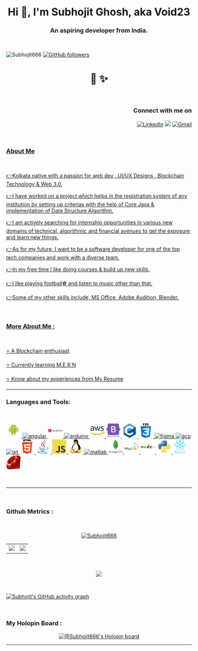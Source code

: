 <h1 align="center">Hi 👋, I'm Subhojit Ghosh, aka Void23</h1>
<h3 align="center">An aspiring developer from India.</h3>

  
<br> 
<div align="left">

<img src="https://komarev.com/ghpvc/?username=Subhojit666&label=Profile%20views&color=0e75b6&style=flat" alt="Subhojit666" />  [![GitHub followers](https://img.shields.io/github/followers/Subhojit666.svg?style=social&label=Follow)](https://github.com/Subhojit666?tab=followers)
   
</div>  
 
<h1 align="center">👋 ✨</h1> 
<br>

<h3 align="right">Connect with me on</h3>
<p align="right"> 
<a  href="https://www.linkedin.com/in/subhojitghosh2002/" target="_blank"><img alt="LinkedIn" src="https://img.shields.io/badge/linkedin%20-%230077B5.svg?&style=for-the-badge&logo=linkedin&logoColor=white" /></a>
<a href="https://twitter.com/Voidman23" target="_blank"><img src="https://img.shields.io/badge/twitter-%2300acee.svg?&style=for-the-badge&logo=twitter&logoColor=white&alt=twitter" /></a>
<a href="mailto:subhojitghosh666@gmail.com"><img  alt="Gmail" src="https://img.shields.io/badge/Gmail-D14836?style=for-the-badge&logo=gmail&logoColor=white" />
</p>
<br>
<h3>About Me</h3>

<br>
<p align='center'>
<p>👉Kolkata native with a passion for web dev , UI/UX Designs , Blockchain Technology & Web 3.0.</p>
<p>👉I have worked on a project which helps in the registration system of any institution by setting up criterias with the help of Core Java & implementation of Data Structure Algorithm. </p>
<p>👉I am actively searching for internship opportunities in various new domains of technical, algorithmic and financial avenues to get the exposure and learn new things.</p>
<p>👉As for my future, I want to be a software developer for one of the top tech companies and work with a diverse team.</p>
<p>👉In my free time I like doing courses & build up new skills.</p>
<p>👉I like playing football⚽ and listen to music other than that.</p>
<p>👉Some of my other skills include, MS Office, Adobe Audition, Blender.</p>

</p>

<!---
<p align="left"> <a href="https://twitter.com/Voidman23" target="blank"><img src="https://img.shields.io/twitter/follow/Voidman23?logo=twitter&style=for-the-badge" alt="Voidman23" /></a> </p>
--->

<br>
<h3>More About Me : </h3>
<br>

<p>⭐ A Blockchain enthusiast</p>
<p>⭐ Currently learning M.E.R.N</p>

⭐ Know about my experiences from [My Resume](https://drive.google.com/file/d/1hLQFcQ0n-CYQ8lVPYyRHSeKvO5V0TqDY/view?usp=sharing)

<hr>
<h3 align="left">Languages and Tools:</h3>
<br>
<p align="left"> <a href="https://developer.android.com" target="_blank" rel="noreferrer"> <img src="https://raw.githubusercontent.com/devicons/devicon/master/icons/android/android-original-wordmark.svg" alt="android" width="40" height="40"/> </a> <a href="https://angular.io" target="_blank" rel="noreferrer"> <img src="https://angular.io/assets/images/logos/angular/angular.svg" alt="angular" width="40" height="40"/> </a> <a href="https://angular.io" target="_blank" rel="noreferrer"> <img src="https://raw.githubusercontent.com/devicons/devicon/master/icons/angularjs/angularjs-original-wordmark.svg" alt="angularjs" width="40" height="40"/> </a> <a href="https://www.arduino.cc/" target="_blank" rel="noreferrer"> <img src="https://cdn.worldvectorlogo.com/logos/arduino-1.svg" alt="arduino" width="40" height="40"/> </a> <a href="https://aws.amazon.com" target="_blank" rel="noreferrer"> <img src="https://raw.githubusercontent.com/devicons/devicon/master/icons/amazonwebservices/amazonwebservices-original-wordmark.svg" alt="aws" width="40" height="40"/> </a> <a href="https://getbootstrap.com" target="_blank" rel="noreferrer"> <img src="https://raw.githubusercontent.com/devicons/devicon/master/icons/bootstrap/bootstrap-plain-wordmark.svg" alt="bootstrap" width="40" height="40"/> </a> <a href="https://www.cprogramming.com/" target="_blank" rel="noreferrer"> <img src="https://raw.githubusercontent.com/devicons/devicon/master/icons/c/c-original.svg" alt="c" width="40" height="40"/> </a> <a href="https://www.w3schools.com/css/" target="_blank" rel="noreferrer"> <img src="https://raw.githubusercontent.com/devicons/devicon/master/icons/css3/css3-original-wordmark.svg" alt="css3" width="40" height="40"/> </a> <a href="https://www.figma.com/" target="_blank" rel="noreferrer"> <img src="https://www.vectorlogo.zone/logos/figma/figma-icon.svg" alt="figma" width="40" height="40"/> </a> <a href="https://cloud.google.com" target="_blank" rel="noreferrer"> <img src="https://www.vectorlogo.zone/logos/google_cloud/google_cloud-icon.svg" alt="gcp" width="40" height="40"/> </a> <a href="https://git-scm.com/" target="_blank" rel="noreferrer"> <img src="https://www.vectorlogo.zone/logos/git-scm/git-scm-icon.svg" alt="git" width="40" height="40"/> </a> <a href="https://www.w3.org/html/" target="_blank" rel="noreferrer"> <img src="https://raw.githubusercontent.com/devicons/devicon/master/icons/html5/html5-original-wordmark.svg" alt="html5" width="40" height="40"/> </a> <a href="https://www.java.com" target="_blank" rel="noreferrer"> <img src="https://raw.githubusercontent.com/devicons/devicon/master/icons/java/java-original.svg" alt="java" width="40" height="40"/> </a> <a href="https://developer.mozilla.org/en-US/docs/Web/JavaScript" target="_blank" rel="noreferrer"> <img src="https://raw.githubusercontent.com/devicons/devicon/master/icons/javascript/javascript-original.svg" alt="javascript" width="40" height="40"/> </a> <a href="https://www.linux.org/" target="_blank" rel="noreferrer"> <img src="https://raw.githubusercontent.com/devicons/devicon/master/icons/linux/linux-original.svg" alt="linux" width="40" height="40"/> </a> <a href="https://www.mathworks.com/" target="_blank" rel="noreferrer"> <img src="https://upload.wikimedia.org/wikipedia/commons/2/21/Matlab_Logo.png" alt="matlab" width="40" height="40"/> </a> <a href="https://www.mongodb.com/" target="_blank" rel="noreferrer"> <img src="https://raw.githubusercontent.com/devicons/devicon/master/icons/mongodb/mongodb-original-wordmark.svg" alt="mongodb" width="40" height="40"/> </a> <a href="https://www.mysql.com/" target="_blank" rel="noreferrer"> <img src="https://raw.githubusercontent.com/devicons/devicon/master/icons/mysql/mysql-original-wordmark.svg" alt="mysql" width="40" height="40"/> </a> <a href="https://nodejs.org" target="_blank" rel="noreferrer"> <img src="https://raw.githubusercontent.com/devicons/devicon/master/icons/nodejs/nodejs-original-wordmark.svg" alt="nodejs" width="40" height="40"/> </a> <a href="https://www.python.org" target="_blank" rel="noreferrer"> <img src="https://raw.githubusercontent.com/devicons/devicon/master/icons/python/python-original.svg" alt="python" width="40" height="40"/> </a> <a href="https://reactjs.org/" target="_blank" rel="noreferrer"> <img src="https://raw.githubusercontent.com/devicons/devicon/master/icons/react/react-original-wordmark.svg" alt="react" width="40" height="40"/> </a> <a href="https://www.ruby-lang.org/en/" target="_blank" rel="noreferrer"> <img src="https://raw.githubusercontent.com/devicons/devicon/master/icons/ruby/ruby-original.svg" alt="ruby" width="40" height="40"/> </a> </p>
<br>
<hr>

<br>

<h3 align="left">Github Metrics : </h3>


<br />

<table align="center">
<tr>
<p align="center"> <a href="https://github.com/ryo-ma/github-profile-trophy"><img src="https://github-profile-trophy.vercel.app/?username=Subhojit666&theme=tokyonight&no-frame=true&column=-1" alt="Subhojit666" /></a> </p>
<td><img src="https://github-readme-stats.vercel.app/api/top-langs?username=Subhojit666&show_icons=true&locale=en&layout=compact&theme=tokyonight" />
</td>
<td>
<img src="https://github-readme-stats.vercel.app/api?username=Subhojit666&include_all_commits=true&count_private=true&show_icons=true&line_height=20&theme=tokyonight"/>
</td>
</tr>
</table>
<br />
<p align="center">
<img align="center" src="https://github-readme-streak-stats.herokuapp.com/?user=Subhojit666&theme=black-ice&hide_border=true&stroke=0000&background=060A0CD" />
</p>

<br>

[![Subhojit's GitHub activity graph](https://activity-graph.herokuapp.com/graph?username=Subhojit666&bg_color=0D1117&color=5BCDEC&line=5BCDEC&point=FFFFFF&hide_border=true)](https://github.com/Subhojit666)

<div align="center">
<br>
<h3 align="left">My Holopin Board : </h3>

[![@Subhojit666's Holopin board](https://holopin.me/Subhojit666)](https://holopin.io/@Subhojit666)

</div>

___________________

